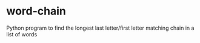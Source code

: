 # word-chain
Python program to find the longest last letter/first letter matching chain in a list of words
